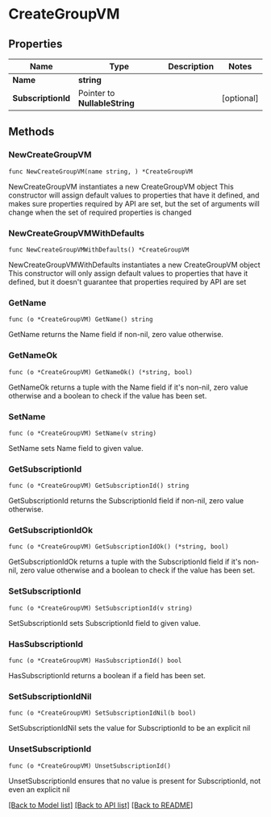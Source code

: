 # CreateGroupVM

## Properties

Name | Type | Description | Notes
------------ | ------------- | ------------- | -------------
**Name** | **string** |  | 
**SubscriptionId** | Pointer to **NullableString** |  | [optional] 

## Methods

### NewCreateGroupVM

`func NewCreateGroupVM(name string, ) *CreateGroupVM`

NewCreateGroupVM instantiates a new CreateGroupVM object
This constructor will assign default values to properties that have it defined,
and makes sure properties required by API are set, but the set of arguments
will change when the set of required properties is changed

### NewCreateGroupVMWithDefaults

`func NewCreateGroupVMWithDefaults() *CreateGroupVM`

NewCreateGroupVMWithDefaults instantiates a new CreateGroupVM object
This constructor will only assign default values to properties that have it defined,
but it doesn't guarantee that properties required by API are set

### GetName

`func (o *CreateGroupVM) GetName() string`

GetName returns the Name field if non-nil, zero value otherwise.

### GetNameOk

`func (o *CreateGroupVM) GetNameOk() (*string, bool)`

GetNameOk returns a tuple with the Name field if it's non-nil, zero value otherwise
and a boolean to check if the value has been set.

### SetName

`func (o *CreateGroupVM) SetName(v string)`

SetName sets Name field to given value.


### GetSubscriptionId

`func (o *CreateGroupVM) GetSubscriptionId() string`

GetSubscriptionId returns the SubscriptionId field if non-nil, zero value otherwise.

### GetSubscriptionIdOk

`func (o *CreateGroupVM) GetSubscriptionIdOk() (*string, bool)`

GetSubscriptionIdOk returns a tuple with the SubscriptionId field if it's non-nil, zero value otherwise
and a boolean to check if the value has been set.

### SetSubscriptionId

`func (o *CreateGroupVM) SetSubscriptionId(v string)`

SetSubscriptionId sets SubscriptionId field to given value.

### HasSubscriptionId

`func (o *CreateGroupVM) HasSubscriptionId() bool`

HasSubscriptionId returns a boolean if a field has been set.

### SetSubscriptionIdNil

`func (o *CreateGroupVM) SetSubscriptionIdNil(b bool)`

 SetSubscriptionIdNil sets the value for SubscriptionId to be an explicit nil

### UnsetSubscriptionId
`func (o *CreateGroupVM) UnsetSubscriptionId()`

UnsetSubscriptionId ensures that no value is present for SubscriptionId, not even an explicit nil

[[Back to Model list]](../README.md#documentation-for-models) [[Back to API list]](../README.md#documentation-for-api-endpoints) [[Back to README]](../README.md)


